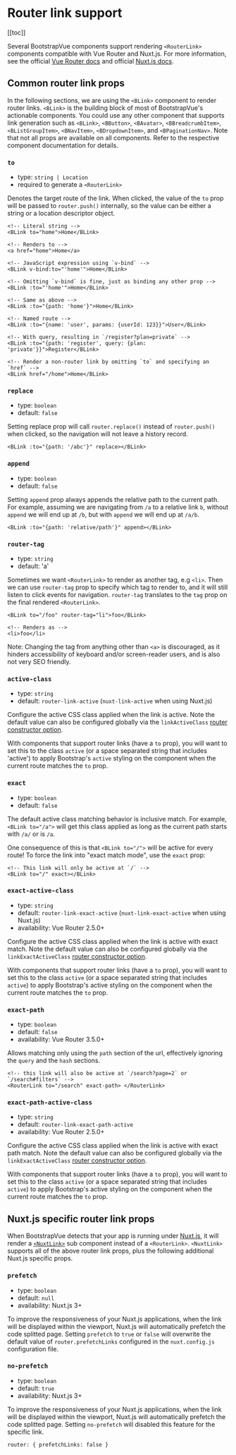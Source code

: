 # Router link support

<ClientOnly>
  <Teleport to=".bd-toc">

[[toc]]

  </Teleport>
</ClientOnly>

<div class="lead mb-5">

Several BootstrapVue components support rendering `<RouterLink>` components compatible with Vue Router and Nuxt.js. For more information, see the official [Vue Router docs](https://router.vuejs.org) and official [Nuxt.js docs](https://nuxt.com/docs/api/components/nuxt-link#props).

</div>

## Common router link props

In the following sections, we are using the `<BLink>` component to render router links. `<BLink>` is the building block of most of BootstrapVue's actionable components. You could use any other component that supports link generation such as `<BLink>`, `<BButton>`, `<BAvatar>`, `<BBreadcrumbItem>`, `<BListGroupItem>`, `<BNavItem>`, `<BDropdownItem>`, and `<BPaginationNav>`. Note that not all props are available on all components. Refer to the respective component documentation for details.

### `to`

- type: `string | Location`
- required to generate a `<RouterLink>`

Denotes the target route of the link. When clicked, the value of the `to` prop will be passed to `router.push()` internally, so the value can be either a string or a location descriptor object.

<BCard class="bg-body-tertiary">

```vue
<!-- Literal string -->
<BLink to="home">Home</BLink>

<!-- Renders to -->
<a href="home">Home</a>

<!-- JavaScript expression using `v-bind` -->
<BLink v-bind:to="'home'">Home</BLink>

<!-- Omitting `v-bind` is fine, just as binding any other prop -->
<BLink :to="'home'">Home</BLink>

<!-- Same as above -->
<BLink :to="{path: 'home'}">Home</BLink>

<!-- Named route -->
<BLink :to="{name: 'user', params: {userId: 123}}">User</BLink>

<!-- With query, resulting in `/register?plan=private` -->
<BLink :to="{path: 'register', query: {plan: 'private'}}">Register</BLink>

<!-- Render a non-router link by omitting `to` and specifying an `href` -->
<BLink href="/home">Home</BLink>
```

</BCard>

### `replace`

- type: `boolean`
- default: `false`

Setting replace prop will call `router.replace()` instead of `router.push()` when clicked, so the navigation will not leave a history record.

<BCard class="bg-body-tertiary">

```vue
<BLink :to="{path: '/abc'}" replace></BLink>
```

</BCard>

### `append`

- type: `boolean`
- default: `false`

Setting `append` prop always appends the relative path to the current path. For example, assuming we are navigating from `/a` to a relative link `b`, without `append` we will end up at `/b`, but with `append` we will end up at `/a/b`.

<BCard class="bg-body-tertiary">

```vue
<BLink :to="{path: 'relative/path'}" append></BLink>
```

</BCard>

### `router-tag`

- type: `string`
- default: 'a'

Sometimes we want `<RouterLink>` to render as another tag, e.g `<li>`. Then we can use `router-tag` prop to specify which tag to render to, and it will still listen to click events for navigation. `router-tag` translates to the `tag` prop on the final rendered `<RouterLink>`.

<BCard class="bg-body-tertiary">

```vue
<BLink to="/foo" router-tag="li">foo</BLink>

<!-- Renders as -->
<li>foo</li>
```

</BCard>

<BAlert variant="info" :model-value="true" class="my-5">

Note: Changing the tag from anything other than `<a>` is discouraged, as it hinders accessibility of keyboard and/or screen-reader users, and is also not very SEO friendly.

</BAlert>

### `active-class`

- type: `string`
- default: `router-link-active` (`nuxt-link-active` when using Nuxt.js)

Configure the active CSS class applied when the link is active. Note the default value can also be configured globally via the `linkActiveClass` [router constructor option](https://router.vuejs.org/api/#linkactiveclass).

With components that support router links (have a `to` prop), you will want to set this to the class `active` (or a space separated string that includes 'active') to apply Bootstrap's `active` styling on the component when the current route matches the `to` prop.

### `exact`

- type: `boolean`
- default: `false`

The default active class matching behavior is inclusive match. For example, `<BLink to="/a">` will get this class applied as long as the current path starts with `/a/` or is `/a`.

One consequence of this is that `<BLink to="/">` will be active for every route! To force the link into "exact match mode", use the `exact` prop:

<BCard class="bg-body-tertiary">

```vue
<!-- This link will only be active at `/` -->
<BLink to="/" exact></BLink>
```

</BCard>

### `exact-active-class`

- type: `string`
- default: `router-link-exact-active` (`nuxt-link-exact-active` when using Nuxt.js)
- availability: Vue Router 2.5.0+

Configure the active CSS class applied when the link is active with exact match. Note the default value can also be configured globally via the `linkExactActiveClass` [router constructor option](https://router.vuejs.org/api/#linkexactactiveclass).

With components that support router links (have a `to` prop), you will want to set this to the class `active` (or a space separated string that includes `active`) to apply Bootstrap's active styling on the component when the current route matches the `to` prop.

### `exact-path`

- type: `boolean`
- default: `false`
- availability: Vue Router 3.5.0+

Allows matching only using the `path` section of the url, effectively ignoring the `query` and the `hash` sections.

<BCard class="bg-body-tertiary">

```vue
<!-- this link will also be active at `/search?page=2` or `/search#filters` -->
<RouterLink to="/search" exact-path> </RouterLink>
```

</BCard>

### `exact-path-active-class`

- type: `string`
- default: `router-link-exact-path-active`
- availability: Vue Router 2.5.0+

Configure the active CSS class applied when the link is active with exact path match. Note the default value can also be configured globally via the `linkExactActiveClass` [router constructor option](https://router.vuejs.org/api/#linkexactactiveclass).

With components that support router links (have a `to` prop), you will want to set this to the class `active` (or a space separated string that includes `active`) to apply Bootstrap's active styling on the component when the current route matches the `to` prop.

## Nuxt.js specific router link props

When BootstrapVue detects that your app is running under [Nuxt.js](https://nuxt.com), it will render a [`<NuxtLink>`](https://nuxt.com/docs/api/components/nuxt-link#nuxtlink) sub component instead of a `<RouterLink>`. `<NuxtLink>` supports all of the above router link props, plus the following additional Nuxt.js specific props.

### `prefetch`

- type: `boolean`
- default: `null`
- availability: Nuxt.js 3+

To improve the responsiveness of your Nuxt.js applications, when the link will be displayed within the viewport, Nuxt.js will automatically prefetch the code splitted page. Setting `prefetch` to `true` or `false` will overwrite the default value of `router.prefetchLinks` configured in the `nuxt.config.js` configuration file.

### `no-prefetch`

- type: `boolean`
- default: `true`
- availability: Nuxt.js 3+

To improve the responsiveness of your Nuxt.js applications, when the link will be displayed within the viewport, Nuxt.js will automatically prefetch the code splitted page. Setting `no-prefetch` will disabled this feature for the specific link.

<BCard class="bg-body-tertiary">

```vue
router: { prefetchLinks: false }
```

</BCard>

<script setup lang="ts">
import {BCard, BAlert} from 'bootstrap-vue-next'
</script>
